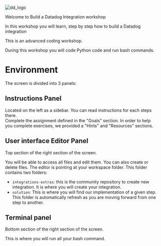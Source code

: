 ![dd_logo](https://raw.githubusercontent.com/gzussa/katacoda/master/dd-workshop-dash-2019/assets/dd_logo.png)

Welcome to Build a Datadog Integration workshop

In this workshop you will learn, step by step how to build a Datadog integration

This is an advanced coding workshop.

During this workshop you will code Python code and run bash commands. 

# Environment

The screen is divided into 3 panels:

## Instructions Panel
Located on the left as a sidebar. You can read instructions for each steps there.  
Complete the assignment defined in the "Goals" section. In order to help you complete exercises, we provided a "Hints" and "Resources" sections.

## User interface Editor Panel
Top section of the right section of the screen. 

You will be able to access all files and edit them. You can also create or delete files.
The editor is pointing at your workspace folder. This folder contains two folders:
- `integrations-extras`: this is the community repository to create new integration. It is where you will create your integration.
- `solution`: This is where you will find our implementation of a given step. This folder is automatically refresh as you are moving forward from one step to another.

## Terminal panel
Bottom section of the right section of the screen. 

This is where you will run all your bash command.
